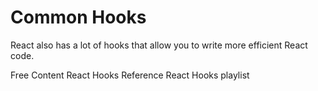 # Common Hooks

React also has a lot of hooks that allow you to write more efficient React code.

<ResourceGroupTitle>Free Content</ResourceGroupTitle>
<BadgeLink colorScheme='blue' badgeText='Official Docs' href='https://reactjs.org/docs/hooks-reference.html#usereducer'>React Hooks Reference</BadgeLink>
<BadgeLink badgeText='Watch' href='https://www.youtube.com/playlist?list=PLZlA0Gpn_vH8EtggFGERCwMY5u5hOjf-h'>React Hooks playlist</BadgeLink>

